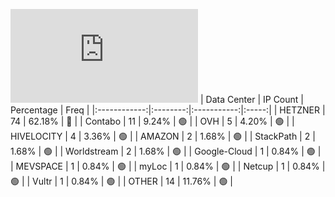 ![Diagramm](https://github.com/obajay/StateSync-snapshots/blob/main/Projects/Uptick/1/README.md)
| Data Center | IP Count | Percentage | Freq |
|:------------:|:--------:|:-----------:|:-----:|
| HETZNER | 74 | 62.18% | 🔴 |
| Contabo | 11 | 9.24% | 🟢 |
| OVH | 5 | 4.20% | 🟢 |
| HIVELOCITY | 4 | 3.36% | 🟢 |
| AMAZON | 2 | 1.68% | 🟢 |
| StackPath | 2 | 1.68% | 🟢 |
| Worldstream | 2 | 1.68% | 🟢 |
| Google-Cloud | 1 | 0.84% | 🟢 |
| MEVSPACE | 1 | 0.84% | 🟢 |
| myLoc | 1 | 0.84% | 🟢 |
| Netcup | 1 | 0.84% | 🟢 |
| Vultr | 1 | 0.84% | 🟢 |
| OTHER | 14 | 11.76% | 🟢 |